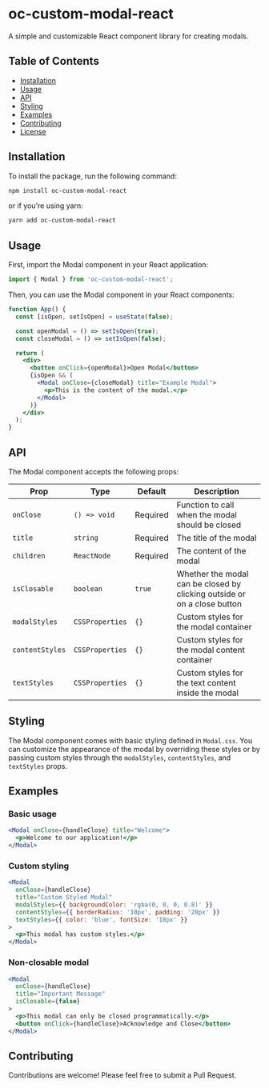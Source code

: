 # oc-custom-modal-react

A simple and customizable React component library for creating modals.

## Table of Contents

- [Installation](#installation)
- [Usage](#usage)
- [API](#api)
- [Styling](#styling)
- [Examples](#examples)
- [Contributing](#contributing)
- [License](#license)

## Installation

To install the package, run the following command:

```bash
npm install oc-custom-modal-react
```

or if you're using yarn:

```bash
yarn add oc-custom-modal-react
```

## Usage

First, import the Modal component in your React application:

```jsx
import { Modal } from 'oc-custom-modal-react';
```

Then, you can use the Modal component in your React components:

```jsx
function App() {
  const [isOpen, setIsOpen] = useState(false);

  const openModal = () => setIsOpen(true);
  const closeModal = () => setIsOpen(false);

  return (
    <div>
      <button onClick={openModal}>Open Modal</button>
      {isOpen && (
        <Modal onClose={closeModal} title="Example Modal">
          <p>This is the content of the modal.</p>
        </Modal>
      )}
    </div>
  );
}
```

## API

The Modal component accepts the following props:

| Prop | Type | Default | Description |
|------|------|---------|-------------|
| `onClose` | `() => void` | Required | Function to call when the modal should be closed |
| `title` | `string` | Required | The title of the modal |
| `children` | `ReactNode` | Required | The content of the modal |
| `isClosable` | `boolean` | `true` | Whether the modal can be closed by clicking outside or on a close button |
| `modalStyles` | `CSSProperties` | `{}` | Custom styles for the modal container |
| `contentStyles` | `CSSProperties` | `{}` | Custom styles for the modal content container |
| `textStyles` | `CSSProperties` | `{}` | Custom styles for the text content inside the modal |

## Styling

The Modal component comes with basic styling defined in `Modal.css`. You can customize the appearance of the modal by overriding these styles or by passing custom styles through the `modalStyles`, `contentStyles`, and `textStyles` props.

## Examples

### Basic usage

```jsx
<Modal onClose={handleClose} title="Welcome">
  <p>Welcome to our application!</p>
</Modal>
```

### Custom styling

```jsx
<Modal
  onClose={handleClose}
  title="Custom Styled Modal"
  modalStyles={{ backgroundColor: 'rgba(0, 0, 0, 0.8)' }}
  contentStyles={{ borderRadius: '10px', padding: '20px' }}
  textStyles={{ color: 'blue', fontSize: '18px' }}
>
  <p>This modal has custom styles.</p>
</Modal>
```

### Non-closable modal

```jsx
<Modal
  onClose={handleClose}
  title="Important Message"
  isClosable={false}
>
  <p>This modal can only be closed programmatically.</p>
  <button onClick={handleClose}>Acknowledge and Close</button>
</Modal>
```

## Contributing

Contributions are welcome! Please feel free to submit a Pull Request.

